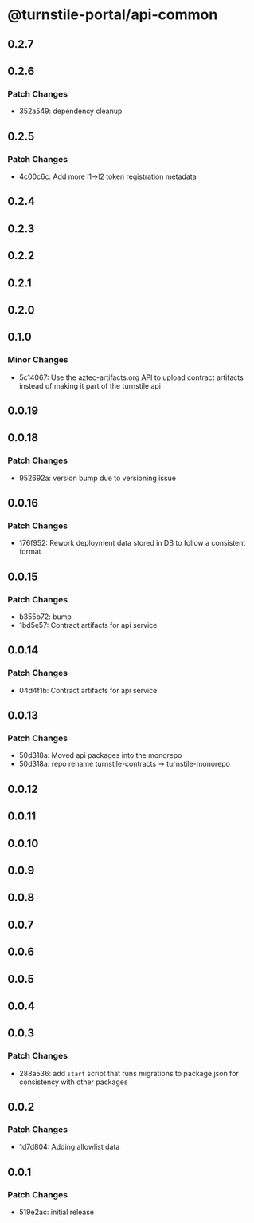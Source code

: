 # @turnstile-portal/api-common

## 0.2.7

## 0.2.6

### Patch Changes

- 352a549: dependency cleanup

## 0.2.5

### Patch Changes

- 4c00c6c: Add more l1->l2 token registration metadata

## 0.2.4

## 0.2.3

## 0.2.2

## 0.2.1

## 0.2.0

## 0.1.0

### Minor Changes

- 5c14067: Use the aztec-artifacts.org API to upload contract artifacts instead of making it part of the turnstile api

## 0.0.19

## 0.0.18

### Patch Changes

- 952692a: version bump due to versioning issue

## 0.0.16

### Patch Changes

- 176f952: Rework deployment data stored in DB to follow a consistent format

## 0.0.15

### Patch Changes

- b355b72: bump
- 1bd5e57: Contract artifacts for api service

## 0.0.14

### Patch Changes

- 04d4f1b: Contract artifacts for api service

## 0.0.13

### Patch Changes

- 50d318a: Moved api packages into the monorepo
- 50d318a: repo rename turnstile-contracts -> turnstile-monorepo

## 0.0.12

## 0.0.11

## 0.0.10

## 0.0.9

## 0.0.8

## 0.0.7

## 0.0.6

## 0.0.5

## 0.0.4

## 0.0.3

### Patch Changes

- 288a536: add `start` script that runs migrations to package.json for consistency with other packages

## 0.0.2

### Patch Changes

- 1d7d804: Adding allowlist data

## 0.0.1

### Patch Changes

- 519e2ac: initial release
